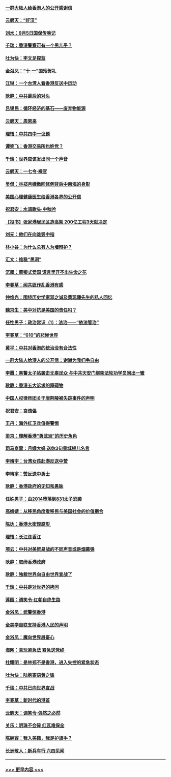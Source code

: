 #### [一群大陆人给香港人的公开感谢信](../pages/nsc993/n11514797.md?t=09121533) 
#### [云鹤天：“好汉”](../pages/nsc993/n11513536.md?t=09121533) 
#### [刘水：9月5日国保传唤记](../pages/nsc993/n11513460.md?t=09121533) 
#### [千瑞：香港警察可有一个男儿乎？](../pages/nsc993/n11513109.md?t=09121533) 
#### [吐为快：李文足探监](../pages/nsc993/n11509622.md?t=09121533) 
#### [金浴凤：“十‧一”国殇贺礼](../pages/nsc993/n11509593.md?t=09121533) 
#### [江琳：一个台湾人看香港反送中运动](../pages/nsc993/n11509211.md?t=09121533) 
#### [耿静：中共最后的对头](../pages/nsc993/n11508308.md?t=09121533) 
#### [吕锡民：循环经济的基石——废弃物能源](../pages/nsc993/n11508212.md?t=09121533) 
#### [云鹤天：周恩来](../pages/nsc993/n11508055.md?t=09121533) 
#### [理悟：中共四中一议题](../pages/nsc993/n11507782.md?t=09121533) 
#### [谭笑飞：香港交易所也姓党？](../pages/nsc993/n11507753.md?t=09121533) 
#### [千瑞：世界应该发出同一个声音](../pages/nsc993/n11507290.md?t=09121533) 
#### [云鹤天：一七令‧裸官](../pages/nsc993/n11507177.md?t=09121533) 
#### [吴侃：林郑月娥撤回修例背后中南海的身影](../pages/nsc993/n11506876.md?t=09121533) 
#### [美国心理健康医生给香港各界的公开信](../pages/nsc993/n11506809.md?t=09121533) 
#### [祝君安：水调歌头‧中秋吟](../pages/nsc993/n11506758.md?t=09121533) 
#### [【投书】张家港居民区造高架 200亿工程3天就决定](../pages/nsc993/n11506682.md?t=09121533) 
#### [刘元：他们在向谁竖中指](../pages/nsc993/n11505384.md?t=09121533) 
#### [林小谷：为什么总有人为墙辩护？](../pages/nsc993/n11505226.md?t=09121533) 
#### [汇文：维稳“黑洞”](../pages/nsc993/n11504347.md?t=09121533) 
#### [沉雁：董卿式爱国 谎言里开不出生命之花](../pages/nsc993/n11503215.md?t=09121533) 
#### [李春草：闻共匪作乱香港有感](../pages/nsc993/n11503072.md?t=09121533) 
#### [仲维光：围绕历史学家邓之诚及黄现璠先生的私人回忆](../pages/nsc993/n11501330.md?t=09121533) 
#### [魏京生：美中对抗是美国的责任吗？](../pages/nsc993/n11500723.md?t=09121533) 
#### [任性男子：政治常识（1）：法治——“依法管治”](../pages/nsc993/n11500791.md?t=09121533) 
#### [李春草：“610”的悲惨世界](../pages/nsc993/n11501141.md?t=09121533) 
#### [黄平：中共对香港的统治没有合法性](../pages/nsc993/n11499473.md?t=09121533) 
#### [一群大陆人给港人的公开信：谢谢为我们争自由](../pages/nsc993/n11500402.md?t=09121533) 
#### [李霞：黑警太子站袭击无辜民众 与中共天安门绑架法轮功学员同出一辙](../pages/nsc993/n11499805.md?t=09121533) 
#### [耿静：香港五大诉求的障碍物](../pages/nsc993/n11497578.md?t=09121533) 
#### [中国人权律师团关于唐荆陵被失踪事件的声明](../pages/nsc993/n11500014.md?t=09121533) 
#### [祝君安：哀傀儡](../pages/nsc993/n11499776.md?t=09121533) 
#### [王丹：海外红卫兵值得警惕](../pages/nsc993/n11498138.md?t=09121533) 
#### [梁京：理解香港“勇武派”的历史角色](../pages/nsc993/n11498006.md?t=09121533) 
#### [司马京雷：月娥大妈  送你3句皇城根儿名言](../pages/nsc993/n11497885.md?t=09121533) 
#### [李靖宇：台湾女孩赴港反送中赞](../pages/nsc993/n11497721.md?t=09121533) 
#### [李靖宇：赞反送中勇士](../pages/nsc993/n11497452.md?t=09121533) 
#### [耿静：香港政府的无知和愚昧](../pages/nsc993/n11494238.md?t=09121533) 
#### [任姓男子：由2014堕落到831太子恐袭](../pages/nsc993/n11496683.md?t=09121533) 
#### [高婧婧：从移民角度看移民与美国社会的价值磨合](../pages/nsc993/n11495757.md?t=09121533) 
#### [陈达：香港大街现原形 ](../pages/nsc993/n11495441.md?t=09121533) 
#### [理悟：长江连香江](../pages/nsc993/n11495377.md?t=09121533) 
#### [项云：中共对美贸易战的不同声音或是烟幕弹](../pages/nsc993/n11494929.md?t=09121533) 
#### [耿静：取缔香港政府](../pages/nsc993/n11494218.md?t=09121533) 
#### [耿静：独裁世界向自由世界宣战了](../pages/nsc993/n11494190.md?t=09121533) 
#### [千瑞：中共是对世界的拷问](../pages/nsc993/n11493021.md?t=09121533) 
#### [莲园：调笑令‧红朝自绝生路](../pages/nsc993/n11493011.md?t=09121533) 
#### [金浴凤：武警惊香港](../pages/nsc993/n11492994.md?t=09121533) 
#### [全美学自联支持香港人民的声明](../pages/nsc993/n11492630.md?t=09121533) 
#### [金浴凤：魔向世界展畜心](../pages/nsc993/n11492599.md?t=09121533) 
#### [海网：真玩紧急法 紧急送党终 ](../pages/nsc993/n11492535.md?t=09121533) 
#### [杜耀明：是林郑不是香港，进入失控的紧急状态](../pages/nsc993/n11491420.md?t=09121533) 
#### [吐为快：陆胞寄语黄之锋](../pages/nsc993/n11491117.md?t=09121533) 
#### [千瑞：中共已向世界宣战](../pages/nsc993/n11490123.md?t=09121533) 
#### [李春草：新时代的港首](../pages/nsc993/n11489864.md?t=09121533) 
#### [云鹤天：调笑令·偶然之必然](../pages/nsc993/n11489701.md?t=09121533) 
#### [关乐：明珠不会碎 红瓦难保全](../pages/nsc993/n11489647.md?t=09121533) 
#### [陈婉容：我入美籍，我是护旗手？](../pages/nsc993/n11487908.md?t=09121533) 
#### [长洲散人：新兵车行 六四见闻](../pages/nsc993/n11487729.md?t=09121533) 

----
#### [ >>> 更早内容 <<< ](../indexes/nsc993-earlier.md)
